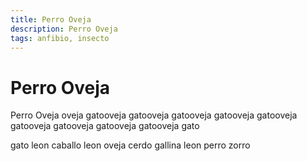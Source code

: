 ```yaml
---
title: Perro Oveja
description: Perro Oveja
tags: anfibio, insecto
---
```


# Perro Oveja

Perro Oveja oveja gatooveja gatooveja gatooveja gatooveja gatooveja gatooveja gatooveja gatooveja gatooveja gato

gato leon caballo leon oveja cerdo gallina leon perro zorro